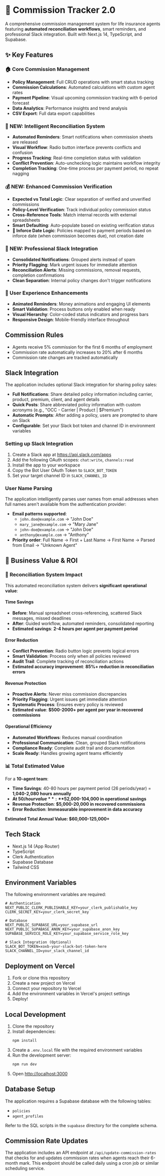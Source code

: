 # 🎯 Commission Tracker 2.0

A comprehensive commission management system for life insurance agents featuring **automated reconciliation workflows**, smart reminders, and professional Slack integration. Built with Next.js 14, TypeScript, and Supabase.

## ✨ Key Features

### 🏠 Core Commission Management
- **Policy Management**: Full CRUD operations with smart status tracking
- **Commission Calculations**: Automated calculations with custom agent rates
- **Payment Pipeline**: Visual upcoming commission tracking with 6-period forecast
- **Data Analytics**: Performance insights and trend analysis
- **CSV Export**: Full data export capabilities

### 🔄 **NEW: Intelligent Reconciliation System**
- **Automated Reminders**: Smart notifications when commission sheets are released
- **Visual Workflow**: Radio button interface prevents conflicts and confusion
- **Progress Tracking**: Real-time completion status with validation
- **Conflict Prevention**: Auto-unchecking logic maintains workflow integrity
- **Completion Tracking**: One-time process per payment period, no repeat nagging

### 💰 **NEW: Enhanced Commission Verification**
- **Expected vs Total Logic**: Clear separation of verified and unverified commissions
- **Policy-Level Verification**: Track individual policy commission status
- **Cross-Reference Tools**: Match internal records with external spreadsheets
- **Smart Defaulting**: Auto-populate based on existing verification status
- **🎯 Inforce Date Logic**: Policies mapped to payment periods based on inforce date (when commission becomes due), not creation date

### 📱 **NEW: Professional Slack Integration**
- **Consolidated Notifications**: Grouped alerts instead of spam
- **Priority Flagging**: Mark urgent issues for immediate attention
- **Reconciliation Alerts**: Missing commissions, removal requests, completion confirmations
- **Clean Separation**: Internal policy changes don't trigger notifications

### 🎨 User Experience Enhancements
- **Animated Reminders**: Money animations and engaging UI elements
- **Smart Validation**: Process buttons only enabled when ready
- **Visual Hierarchy**: Color-coded status indicators and progress bars
- **Responsive Design**: Mobile-friendly interface throughout

## Commission Rules

- Agents receive 5% commission for the first 6 months of employment
- Commission rate automatically increases to 20% after 6 months
- Commission rate changes are tracked automatically

## Slack Integration

The application includes optional Slack integration for sharing policy sales:

- **Full Notifications**: Share detailed policy information including carrier, product, premium, client, and agent details
- **Quick Posts**: Share abbreviated policy information with custom acronyms (e.g., "OCC - Carrier | Product | $Premium")
- **Automatic Prompts**: After adding a policy, users are prompted to share on Slack
- **Configurable**: Set your Slack bot token and channel ID in environment variables

### Setting up Slack Integration

1. Create a Slack app at https://api.slack.com/apps
2. Add the following OAuth scopes: `chat:write`, `channels:read`
3. Install the app to your workspace
4. Copy the Bot User OAuth Token to `SLACK_BOT_TOKEN`
5. Set your target channel ID in `SLACK_CHANNEL_ID`

### User Name Parsing

The application intelligently parses user names from email addresses when full names aren't available from the authentication provider:

- **Email patterns supported**: 
  - `john.doe@example.com` → "John Doe"
  - `mary_jane@example.com` → "Mary Jane"
  - `john-doe@example.com` → "John Doe"
  - `anthony@example.com` → "Anthony"
- **Priority order**: Full Name → First + Last Name → First Name → Parsed from Email → "Unknown Agent"

## 💼 Business Value & ROI

### 🎯 **Reconciliation System Impact**
This automated reconciliation system delivers **significant operational value**:

#### **Time Savings**
- **Before**: Manual spreadsheet cross-referencing, scattered Slack messages, missed deadlines
- **After**: Guided workflow, automated reminders, consolidated reporting
- **Estimated savings**: **2-4 hours per agent per payment period**

#### **Error Reduction**
- **Conflict Prevention**: Radio button logic prevents logical errors
- **Smart Validation**: Process only when all policies reviewed
- **Audit Trail**: Complete tracking of reconciliation actions
- **Estimated accuracy improvement**: **85%+ reduction in reconciliation errors**

#### **Revenue Protection**
- **Proactive Alerts**: Never miss commission discrepancies
- **Priority Flagging**: Urgent issues get immediate attention  
- **Systematic Process**: Ensures every policy is reviewed
- **Estimated value**: **$500-2000+ per agent per year in recovered commissions**

#### **Operational Efficiency**
- **Automated Workflows**: Reduces manual coordination
- **Professional Communication**: Clean, grouped Slack notifications
- **Compliance Ready**: Complete audit trail and documentation
- **Scale Ready**: Handles growing agent teams efficiently

### 📊 **Total Estimated Value**
For a **10-agent team**:
- **Time Savings**: 40-80 hours per payment period (26 periods/year) = **1,040-2,080 hours annually**
- **At $50/hour value**: **$52,000-104,000 in operational savings**
- **Revenue Protection**: **$5,000-20,000 in recovered commissions**
- **Error Reduction**: **Immeasurable improvement in data accuracy**

**Estimated Total Annual Value: $60,000-125,000+**

## Tech Stack

- Next.js 14 (App Router)
- TypeScript
- Clerk Authentication
- Supabase Database
- Tailwind CSS

## Environment Variables

The following environment variables are required:

```env
# Authentication
NEXT_PUBLIC_CLERK_PUBLISHABLE_KEY=your_clerk_publishable_key
CLERK_SECRET_KEY=your_clerk_secret_key

# Database
NEXT_PUBLIC_SUPABASE_URL=your_supabase_url
NEXT_PUBLIC_SUPABASE_ANON_KEY=your_supabase_anon_key
SUPABASE_SERVICE_ROLE_KEY=your_supabase_service_role_key

# Slack Integration (Optional)
SLACK_BOT_TOKEN=xoxb-your-slack-bot-token-here
SLACK_CHANNEL_ID=your_slack_channel_id
```

## Deployment on Vercel

1. Fork or clone this repository
2. Create a new project on Vercel
3. Connect your repository to Vercel
4. Add the environment variables in Vercel's project settings
5. Deploy!

## Local Development

1. Clone the repository
2. Install dependencies:
   ```bash
   npm install
   ```
3. Create a `.env.local` file with the required environment variables
4. Run the development server:
   ```bash
   npm run dev
   ```
5. Open [http://localhost:3000](http://localhost:3000)

## Database Setup

The application requires a Supabase database with the following tables:

- `policies`
- `agent_profiles`

Refer to the SQL scripts in the `supabase` directory for the complete schema.

## Commission Rate Updates

The application includes an API endpoint at `/api/update-commission-rates` that checks for and updates commission rates when agents reach their 6-month mark. This endpoint should be called daily using a cron job or similar scheduling service.
